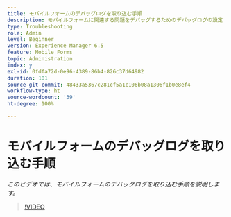 ```yaml
---
title: モバイルフォームのデバッグログを取り込む手順
description: モバイルフォームに関連する問題をデバッグするためのデバッグログの設定
type: Troubleshooting
role: Admin
level: Beginner
version: Experience Manager 6.5
feature: Mobile Forms
topic: Administration
index: y
exl-id: 0fdfa72d-0e96-4389-86b4-826c37d64982
duration: 101
source-git-commit: 48433a5367c281cf5a1c106b08a1306f1b0e8ef4
workflow-type: ht
source-wordcount: '39'
ht-degree: 100%

---
```


# モバイルフォームのデバッグログを取り込む手順

*このビデオでは、モバイルフォームのデバッグログを取り込む手順を説明します。*

>[!VIDEO](https://video.tv.adobe.com/v/335516?quality=12&learn=on)
